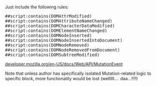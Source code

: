 <!--more-->

Just include the following rules:
<pre>
##script:contains(DOMAttrModified)
##script:contains(DOMAttributeNameChanged)
##script:contains(DOMCharacterDataModified)
##script:contains(DOMElementNameChanged)
##script:contains(DOMNodeInserted)
##script:contains(DOMNodeInsertedIntoDocument)
##script:contains(DOMNodeRemoved)
##script:contains(DOMNodeRemovedFromDocument)
##script:contains(DOMSubtreeModified)
</pre>

<a href="https://developer.mozilla.org/en-US/docs/Web/API/MutationEvent" target="_blank">developer.mozilla.org/en-US/docs/Web/API/MutationEvent</a>

Note that unless author has specifically isolated Mutation-related logic to specific block,
more functionality would be lost (wellllll.... daa...!!!!)

